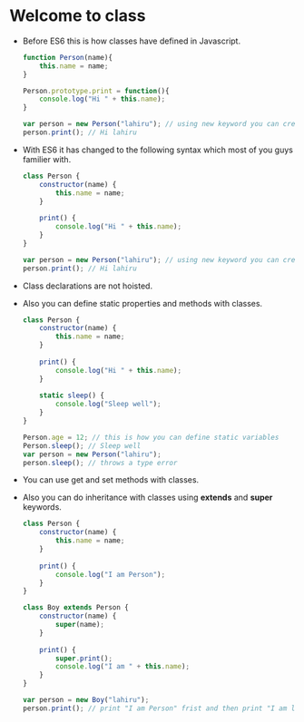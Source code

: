 # Welcome to class

* Before ES6 this is how classes have defined in Javascript.

  ```js
  function Person(name){
      this.name = name;
  }
  
  Person.prototype.print = function(){
      console.log("Hi " + this.name);
  }
  
  var person = new Person("lahiru"); // using new keyword you can create an object using constructor function.
  person.print(); // Hi lahiru
  ```

* With ES6 it has changed to the following syntax which most of you guys familier with.

  ```js
  class Person {
      constructor(name) {
          this.name = name;
      }
      
      print() {
          console.log("Hi " + this.name);
      }
  }
  
  var person = new Person("lahiru"); // using new keyword you can create an object using ES6 classes.
  person.print(); // Hi lahiru
  ```
  
* Class declarations are not hoisted.

* Also you can define static properties and methods with classes.

  ```js
  class Person {
      constructor(name) {
          this.name = name;
      }
      
      print() {
          console.log("Hi " + this.name);
      }
      
      static sleep() {
          console.log("Sleep well");
      }
  }
  
  Person.age = 12; // this is how you can define static variables
  Person.sleep(); // Sleep well
  var person = new Person("lahiru");
  person.sleep(); // throws a type error
  ```

* You can use get and set methods with classes.

* Also you can do inheritance with classes using **extends** and **super** keywords.

  ```js
  class Person {
      constructor(name) {
          this.name = name;
      }
    
      print() {
          console.log("I am Person");
      }
  }
  
  class Boy extends Person {
      constructor(name) {
          super(name);
      }
        
      print() {
          super.print();
          console.log("I am " + this.name);
      }
  }
  
  var person = new Boy("lahiru");
  person.print(); // print "I am Person" frist and then print "I am lahiru"
  ```
